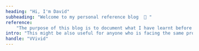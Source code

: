 ```yaml
---
heading: "Hi, I'm David"
subheading: "Welcome to my personal reference blog  👾 "
reference: 
    "The purpose of this blog is to document what I have learnt before as a guide for myself in the future."
intro: "This might be also useful for anyone who is facing the same problems." 
handle: "VVivid"
---
```

